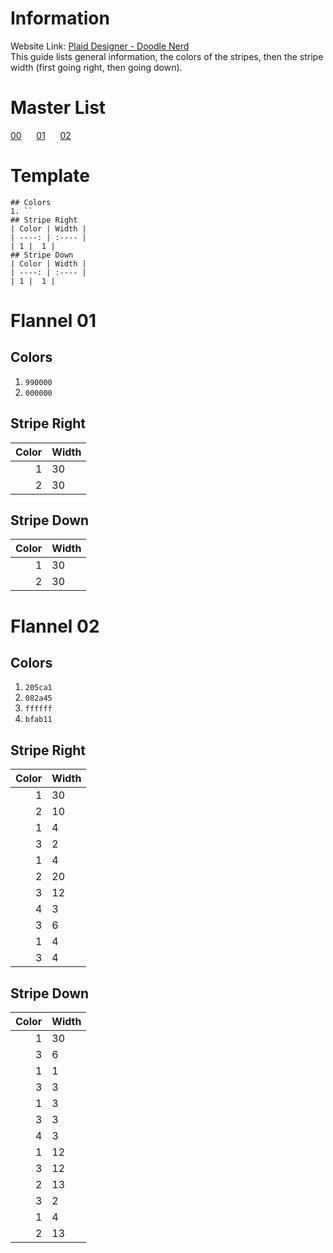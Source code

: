 # Information
Website Link: [Plaid Designer - Doodle Nerd](https://doodlenerd.com/web-tool/plaid-designer)  
This guide lists general information, the colors of the stripes, 
then the stripe width (first going right, then going down).

# Master List
[00](#template)&nbsp;&nbsp;&nbsp;&nbsp;&nbsp;
[01](#flannel-01)&nbsp;&nbsp;&nbsp;&nbsp;&nbsp;
[02](#flannel-02)&nbsp;&nbsp;&nbsp;&nbsp;&nbsp;

# Template
```
## Colors
1. ``
## Stripe Right
| Color | Width |
| ----: | :---- |
| 1 |  1 |
## Stripe Down
| Color | Width |
| ----: | :---- |
| 1 |  1 |
```

# Flannel 01
## Colors
1. `990000`
2. `000000`
## Stripe Right
| Color | Width |
| ----: | :---- |
| 1 | 30 |
| 2 | 30 |
## Stripe Down
| Color | Width |
| ----: | :---- |
| 1 | 30 |
| 2 | 30 |

# Flannel 02
## Colors
1. `205ca1`
2. `082a45`
3. `ffffff`
4. `bfab11`
## Stripe Right
| Color | Width |
| ----: | :---- |
| 1 | 30 |
| 2 | 10 |
| 1 |  4 |
| 3 |  2 |
| 1 |  4 |
| 2 | 20 |
| 3 | 12 |
| 4 |  3 |
| 3 |  6 |
| 1 |  4 |
| 3 |  4 |
## Stripe Down
| Color | Width |
| ----: | :---- |
| 1 | 30 |
| 3 |  6 |
| 1 |  1 |
| 3 |  3 |
| 1 |  3 |
| 3 |  3 |
| 4 |  3 |
| 1 | 12 |
| 3 | 12 |
| 2 | 13 |
| 3 |  2 |
| 1 |  4 |
| 2 | 13 |